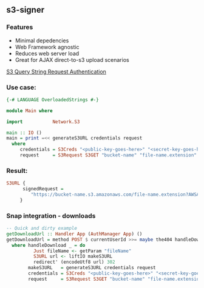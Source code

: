 ## s3-signer

### Features
 - Minimal depedencies
 - Web Framework agnostic
 - Reduces web server load
 - Great for AJAX direct-to-s3 upload scenarios

[S3 Query String Request Authentication](http://docs.aws.amazon.com/AmazonS3/latest/dev/RESTAuthentication.html#RESTAuthenticationQueryStringAuth)

### Use case:
```haskell
{-# LANGUAGE OverloadedStrings #-}

module Main where

import           Network.S3

main :: IO ()
main = print =<< generateS3URL credentials request
  where
     credentials = S3Creds "<public-key-goes-here>" "<secret-key-goes-here>"
     request     = S3Request S3GET "bucket-name" "file-name.extension" 3
```
### Result:
```haskell
S3URL {
      signedRequest =
         "https://bucket-name.s3.amazonaws.com/file-name.extension?AWSAccessKeyId=<public-key-goes-here>&Expires=1402346638&Signature=1XraY%2Bhp117I5CTKNKPc6%2BiihRA%3D"
     }
```

### Snap integration - downloads
```haskell
-- Quick and dirty example
getDownloadUrl :: Handler App (AuthManager App) ()
getDownloadUrl = method POST $ currentUserId >>= maybe the404 handleDownload
  where handleDownload _ = do
          Just fileName <- getParam "fileName" 
          S3URL url <- liftIO makeS3URL 
          redirect' (encodeUtf8 url) 302
        makeS3URL   = generateS3URL credentials request
        credentials = S3Creds "<public-key-goes-here>" "<secret-key-goes-here>"
        request     = S3Request S3GET "bucket-name" "file-name.extension" 3
```
